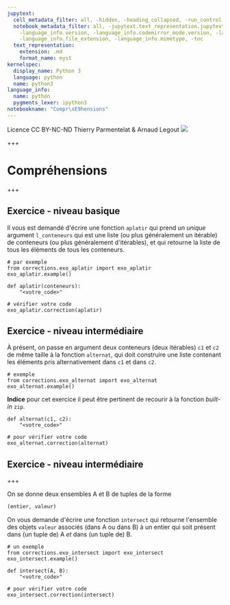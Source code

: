 ```yaml
---
jupytext:
  cell_metadata_filter: all, -hidden, -heading_collapsed, -run_control, -trusted
  notebook_metadata_filter: all, -jupytext.text_representation.jupytext_version, -jupytext.text_representation.format_version,
    -language_info.version, -language_info.codemirror_mode.version, -language_info.codemirror_mode,
    -language_info.file_extension, -language_info.mimetype, -toc
  text_representation:
    extension: .md
    format_name: myst
kernelspec:
  display_name: Python 3
  language: python
  name: python3
language_info:
  name: python
  pygments_lexer: ipython3
notebookname: "Compr\xE9hensions"
---
```


<div class="licence">
<span>Licence CC BY-NC-ND</span>
<span>Thierry Parmentelat &amp; Arnaud Legout</span>
<span><img src="media/both-logos-small-alpha.png" /></span>
</div>

+++

# Compréhensions

+++

## Exercice - niveau basique

Il vous est demandé d'écrire une fonction `aplatir` qui prend *un unique* argument `l_conteneurs` qui est une liste (ou plus généralement un itérable) de conteneurs (ou plus généralement d'itérables), et qui retourne la liste de tous les éléments de tous les conteneurs.

```{code-cell} ipython3
# par exemple
from corrections.exo_aplatir import exo_aplatir
exo_aplatir.example()
```

```{code-cell} ipython3
def aplatir(conteneurs):
    "<votre_code>"
```

```{code-cell} ipython3
# vérifier votre code
exo_aplatir.correction(aplatir)
```

## Exercice - niveau intermédiaire

À présent, on passe en argument deux conteneurs (deux itérables) `c1` et `c2` de même taille à la fonction `alternat`, qui doit construire une liste contenant les éléments pris alternativement dans `c1` et dans `c2`.

```{code-cell} ipython3
# exemple
from corrections.exo_alternat import exo_alternat
exo_alternat.example()
```

**Indice** pour cet exercice il peut être pertinent de recourir à la fonction *built-in* `zip`.

```{code-cell} ipython3
def alternat(c1, c2):
    "<votre_code>"
```

```{code-cell} ipython3
# pour vérifier votre code
exo_alternat.correction(alternat)
```

## Exercice - niveau intermédiaire

+++

On se donne deux ensembles A et B de tuples de la forme

```python
(entier, valeur)
```

On vous demande d'écrire une fonction `intersect` qui retourne l'ensemble des objets `valeur` associés (dans A ou dans B) à un entier qui soit présent dans (un tuple de) A *et* dans (un tuple de) B.

```{code-cell} ipython3
# un exemple
from corrections.exo_intersect import exo_intersect
exo_intersect.example()
```

```{code-cell} ipython3
def intersect(A, B):
    "<votre_code>"
```

```{code-cell} ipython3
# pour vérifier votre code
exo_intersect.correction(intersect)
```
